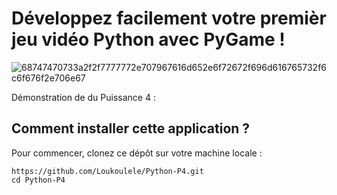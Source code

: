 # Développez facilement votre premièr jeu vidéo Python avec PyGame !

![68747470733a2f2f7777772e707967616d652e6f72672f696d616765732f6c6f676f2e706e67](https://user-images.githubusercontent.com/26150670/51462772-bf4c6980-1d61-11e9-9f58-4bc30ab4a3d6.png)

Démonstration de du Puissance 4 : 

## Comment installer cette application ?

Pour commencer, clonez ce dépôt sur votre machine locale :
```
https://github.com/Loukoulele/Python-P4.git
cd Python-P4
